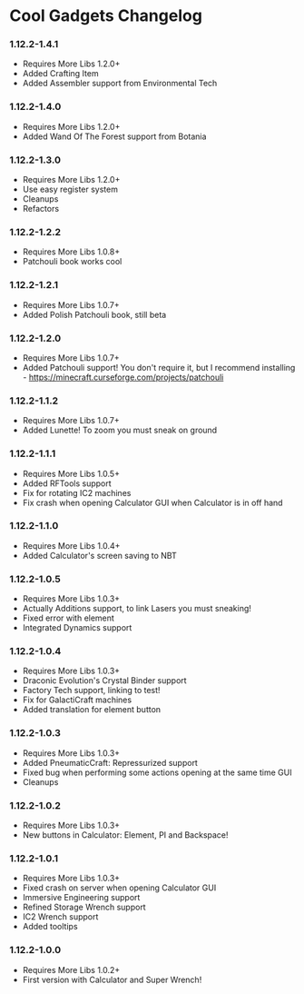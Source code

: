 # Cool Gadgets Changelog

### 1.12.2-1.4.1
- Requires More Libs 1.2.0+
- Added Crafting Item
- Added Assembler support from Environmental Tech

### 1.12.2-1.4.0
- Requires More Libs 1.2.0+
- Added Wand Of The Forest support from Botania

### 1.12.2-1.3.0
- Requires More Libs 1.2.0+
- Use easy register system
- Cleanups
- Refactors

### 1.12.2-1.2.2
- Requires More Libs 1.0.8+
- Patchouli book works cool

### 1.12.2-1.2.1
- Requires More Libs 1.0.7+
- Added Polish Patchouli book, still beta

### 1.12.2-1.2.0
- Requires More Libs 1.0.7+
- Added Patchouli support! You don't require it, but I recommend installing - https://minecraft.curseforge.com/projects/patchouli

### 1.12.2-1.1.2
- Requires More Libs 1.0.7+
- Added Lunette! To zoom you must sneak on ground

### 1.12.2-1.1.1
- Requires More Libs 1.0.5+
- Added RFTools support
- Fix for rotating IC2 machines
- Fix crash when opening Calculator GUI when Calculator is in off hand

### 1.12.2-1.1.0
- Requires More Libs 1.0.4+
- Added Calculator's screen saving to NBT

### 1.12.2-1.0.5
- Requires More Libs 1.0.3+
- Actually Additions support, to link Lasers you must sneaking!
- Fixed error with element
- Integrated Dynamics support

### 1.12.2-1.0.4
- Requires More Libs 1.0.3+
- Draconic Evolution's Crystal Binder support
- Factory Tech support, linking to test!
- Fix for GalactiCraft machines
- Added translation for element button

### 1.12.2-1.0.3
- Requires More Libs 1.0.3+
- Added PneumaticCraft: Repressurized support
- Fixed bug when performing some actions opening at the same time GUI
- Cleanups

### 1.12.2-1.0.2
- Requires More Libs 1.0.3+
- New buttons in Calculator: Element, PI and Backspace!

### 1.12.2-1.0.1
- Requires More Libs 1.0.3+
- Fixed crash on server when opening Calculator GUI
- Immersive Engineering support
- Refined Storage Wrench support
- IC2 Wrench support
- Added tooltips

### 1.12.2-1.0.0
- Requires More Libs 1.0.2+
- First version with Calculator and Super Wrench!